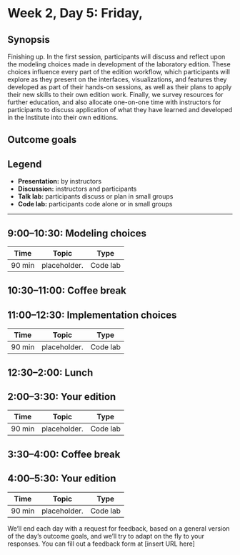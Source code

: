 # Week 2, Day 5: Friday, 
## Synopsis

Finishing up. In the first session, participants will discuss and reflect upon the
                modeling choices made in development of the laboratory edition. These choices
                influence every part of the edition workflow, which participants will explore as
                they present on the interfaces, visualizations, and features they developed as part
                of their hands-on sessions, as well as their plans to apply their new skills to
                their own edition work. Finally, we survey resources for further education, and also
                allocate one-on-one time with instructors for participants to discuss application of
                what they have learned and developed in the Institute into their own editions.

## Outcome goals

## Legend

* **Presentation:** by instructors
* **Discussion:** instructors and participants
* **Talk lab:** participants discuss or plan in small groups
* **Code lab:** participants code alone or in small groups

* * *
## 9:00–10:30: Modeling choices

Time | Topic | Type
---- | ---- | ---- 
90 min | placeholder. | Code lab

## 10:30–11:00: Coffee break

## 11:00–12:30: Implementation choices

Time | Topic | Type
---- | ---- | ---- 
90 min | placeholder. | Code lab

## 12:30–2:00: Lunch

## 2:00–3:30: Your edition

Time | Topic | Type
---- | ---- | ---- 
90 min | placeholder. | Code lab

## 3:30–4:00: Coffee break

## 4:00–5:30: Your edition

Time | Topic | Type
---- | ---- | ---- 
90 min | placeholder. | Code lab

We’ll end each day with a request for feedback, based on a general version of the day’s outcome goals, and we’ll try to adapt on the fly to your responses. You can fill out a feedback form at [insert URL here]